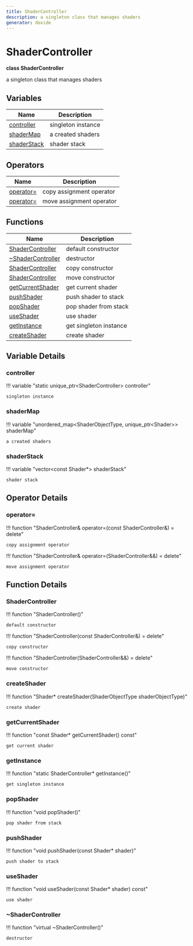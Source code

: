 ```yaml
---
title: ShaderController
description: a singleton class that manages shaders 
generator: doxide
---
```



# ShaderController

**class ShaderController**

a singleton class that manages shaders

## Variables

| Name | Description |
| ---- | ----------- |
| [controller](#controller) | singleton instance  |
| [shaderMap](#shaderMap) | a created shaders  |
| [shaderStack](#shaderStack) | shader stack  |

## Operators

| Name | Description |
| ---- | ----------- |
| [operator=](#operator_u003d) | copy assignment operator  |
| [operator=](#operator_u003d) | move assignment operator  |

## Functions

| Name | Description |
| ---- | ----------- |
| [ShaderController](#ShaderController) | default constructor  |
| [~ShaderController](#_u007eShaderController) | destructor  |
| [ShaderController](#ShaderController) | copy constructor  |
| [ShaderController](#ShaderController) | move constructor  |
| [getCurrentShader](#getCurrentShader) | get current shader  |
| [pushShader](#pushShader) | push shader to stack  |
| [popShader](#popShader) | pop shader from stack  |
| [useShader](#useShader) | use shader  |
| [getInstance](#getInstance) | get singleton instance  |
| [createShader](#createShader) | create shader  |

## Variable Details

### controller<a name="controller"></a>

!!! variable "static unique_ptr&lt;ShaderController&gt; controller"

    singleton instance

### shaderMap<a name="shaderMap"></a>

!!! variable "unordered_map&lt;ShaderObjectType, unique_ptr&lt;Shader&gt;&gt; shaderMap"

    a created shaders

### shaderStack<a name="shaderStack"></a>

!!! variable "vector&lt;const Shader&#42;&gt; shaderStack"

    shader stack

## Operator Details

### operator=<a name="operator_u003d"></a>

!!! function "ShaderController&amp; operator=(const ShaderController&amp;) = delete"

    copy assignment operator

!!! function "ShaderController&amp; operator=(ShaderController&amp;&amp;) = delete"

    move assignment operator

## Function Details

### ShaderController<a name="ShaderController"></a>

!!! function "ShaderController()"

    default constructor

!!! function "ShaderController(const ShaderController&amp;) = delete"

    copy constructor

!!! function "ShaderController(ShaderController&amp;&amp;) = delete"

    move constructor

### createShader<a name="createShader"></a>

!!! function "Shader&#42; createShader(ShaderObjectType shaderObjectType)"

    create shader

### getCurrentShader<a name="getCurrentShader"></a>

!!! function "const Shader&#42; getCurrentShader() const"

    get current shader

### getInstance<a name="getInstance"></a>

!!! function "static ShaderController&#42; getInstance()"

    get singleton instance

### popShader<a name="popShader"></a>

!!! function "void popShader()"

    pop shader from stack

### pushShader<a name="pushShader"></a>

!!! function "void pushShader(const Shader&#42; shader)"

    push shader to stack

### useShader<a name="useShader"></a>

!!! function "void useShader(const Shader&#42; shader) const"

    use shader

### ~ShaderController<a name="_u007eShaderController"></a>

!!! function "virtual ~ShaderController()"

    destructor
